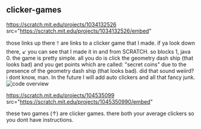 ## clicker-games

https://scratch.mit.edu/projects/1034132526
 src="https://scratch.mit.edu/projects/1034132526/embed"

 those links up there 🡑  are links to a clicker game that I made.
 if ya look down there, ↙ you can see that I made it in and from SCRATCH.
 so blocks 1, java 0.
 the game is pretty simple.
 all you do is click the geometry dash ship (that looks bad) and you get points which are called:
 "secret coins" due to the presence of the geometry dash ship (that looks bad).
 did that sound weiird? i dont know, man.
 In the future I will add auto clickers and all that fancy junk. 
 ![code overview](https://github.com/isawesom3/clicker-games/assets/173570795/9539b614-dfd8-4628-ad19-0108ff9b2c04)

https://scratch.mit.edu/projects/104535099
src="https://scratch.mit.edu/projects/1045350990/embed"







these two games (↑) are clicker games. there both your average clickers so you dont have instructions.
